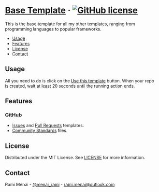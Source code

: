# [Base Template](.) &middot; [![GitHub license]](./LICENSE)

This is the base template for all my other templates, ranging from programming languages to popular frameworks.

<!-- Table of Contents -->

- [Usage](#usage)
- [Features](#features)
- [License](#license)
- [Contact](#contact)

## Usage

All you need to do is click on the [Use this template] button. When your repo is created, wait at least 20 seconds until
the running action ends.

## Features

### GitHub

* [Issues](./.github/ISSUE_TEMPLATE) and [Pull Requests](./.github/pull_request_template.md) templates.
* [Community Standards] files.

## License

Distributed under the MIT License. See [LICENSE](./LICENSE) for more information.

## Contact

Rami Menai - [@menai_rami][Twitter] - [rami.menai@outlook.com][Email]


<!-- Social Media links -->

[Twitter]: https://twitter.com/menai_rami

[Email]: mailto:rami.menai@outlook.com

<!-- Repository links -->

[Use this template]: https://github.com/boilercodes/base/generate

[Community Standards]: https://github.com/boilercodes/base/community

<!-- Shields.io links -->

[GitHub license]: https://img.shields.io/badge/license-MIT-blue.svg
